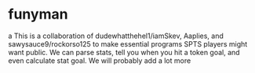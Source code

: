 # funyman
a
This is a collaboration of dudewhatthehel1/iamSkev, Aaplies, and sawysauce9/rockorso125 to make essential programs SPTS players might want public.
We can parse stats, tell you when you hit a token goal, and even calculate stat goal. We will probably add a lot more

